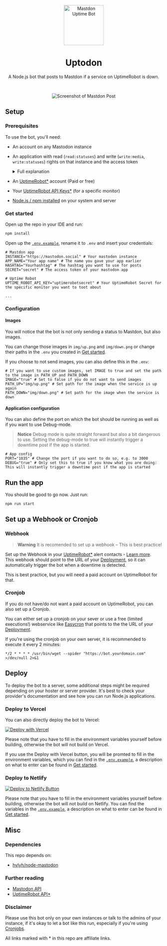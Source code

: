 <div align="center">
<img src="https://user-images.githubusercontent.com/4144601/220859980-3977252f-a091-485e-ab16-bea32bc66b58.svg" alt="Mastdon Uptime Bot" width="128">

# Uptodon

A Node.js bot that posts to Mastdon if a service on UptimeRobot is down.

<br/>

![Screenshot of Mastdon Post](https://user-images.githubusercontent.com/4144601/220864964-7afcef23-950a-4f06-a15e-2fe4d3c30989.png)
</div>

## Setup 
### Prerequisites
To use the bot, you'll need:
* An account on any Mastodon instance

* An application with read (`read:statuses`) and write (`write:media`, `write:statuses`) rights on that instance and the access token
  <details><summary>Full explanation</summary>
  Go to your Mastdon Instance. Then go to Preferences -> Development -> New application -> Enter your application name and apply the following settings:<br />
  <img width="450" alt="Rights" src="https://user-images.githubusercontent.com/4144601/220865942-2530cea0-2911-4ddd-998b-f0da0cae307a.png"></details>
  
* An [UptimeRobot*](https://uptimerobot.com/?rid=b61ec8a31b3087) account (Paid or free)
* Your [UptimeRobot API Keys*](https://uptimerobot.com/api/?rid=b61ec8a31b3087) (for a specific monitor)
* [Node.js / npm installed](https://docs.npmjs.com/downloading-and-installing-node-js-and-npm) on your system and server

### Get started 
Open up the repo in your IDE and run:
````bash
npm install
````

Open up the [`.env.example`](https://github.com/JokeNetwork/mastodon-uptime-bot/blob/main/.env.example), rename it to `.env` and insert your credentials:
````.env
# Mastdon app
INSTANCE="https://mastodon.social" # Your mastodon instance
APP_NAME="Your app name" # The name you gave your app earlier 
HASHTAG="Yourhashtag" # The hashtag you want to use for posts
SECRET="secret" # The access token of your mastodon app

# Uptime Robot
UPTIME_ROBOT_API_KEY="uptimerobotsecret" # Your UptimeRobot Secret for the specific monitor you want to toot about

...
````

### Configuration

#### Images 
You will notice that the bot is not only sending a status to Mastdon, but also images. 

You can change those images in `img/up.png` and `img/down.png` or change their paths in the `.env` you created in [Get started](#get-started). 

If you choose to not send images, you can also define this in the `.env`:
````.env
# If you want to use custom images, set IMAGE to true and set the path to the image in PATH_UP and PATH_DOWN
IMAGE="true" # Set to false if you do not want to send images
PATH_UP="img/up.png" # Set path for the image when the service is up again
PATH_DOWN="img/down.png" # Set path for the image when the service is down
````

#### Application configuration
You can also define the port on which the bot should be running as well as if you want to use Debug-mode.

> **Notice**
> Debug mode is quite straight forward but also a bit dangerous to use. Setting the debug-mode to true will instantly trigger a downtime post if the app is started.

````.env
# App config
PORT="1035" # Change the port if you want to do so, e.g. to 3000
DEBUG="true" # Only set this to true if you know what you are doing: This will instantly trigger a downtime post if the app is started
````

## Run the app
You should be good to go now. Just run:
````bash
npm run start 
````

## Set up a Webhook or Cronjob
### Webhook
> **Warning** 
> It is recomended to set up a webhook – This is best practice! 

Set up the Webhook in your [UptimeRobot*](https://uptimerobot.com/?rid=b61ec8a31b3087) alert contacts - [Learn more](https://blog.uptimerobot.com/web-hook-alert-contacts-new-feature/).
<br />This webhook should point to the URL of your [Deployment](#deploy), so it can automatically trigger the bot when a downtime is detected. 

This is best practice, but you will need a paid account on UptimeRobot for that. 

### Cronjob
If you do not have/do not want a paid account on UptimeRobot, you can also set up a Cronjob. 

You can either set up a cronjob on your sever or use a free (limited executions!) webservice like [Easycron](https://www.easycron.com) that points to the the URL of your [Deployment](#deploy).

If you're using the cronjob on your own server, it is recommended to execute it every 2 minutes:
````crontab
*/2 * * * * /usr/bin/wget --spider "https://bot.yourdomain.com" >/dev/null 2>&1
````

## Deploy
To deploy the bot to a server, some additional steps might be required depending on your hoster or server provider.
It's best to check your provider's documentation and see how you can run Node.js applications. 

### Deploy to Vercel
You can also directly deploy the bot to Vercel:

[![Deploy with Vercel](https://vercel.com/button)](https://vercel.com/new/clone?repository-url=https%3A%2F%2Fgithub.com%2FJokeNetwork%2Fmastodon-uptime-bot&env=INSTANCE,APP_NAME,HASHTAG,SECRET,UPTIME_ROBOT_API_KEY,IMAGE,PATH_UP,PATH_DOWN,PORT,DEBUG&envDescription=API%20Keys%20and%20variables%20needed%20to%20deploy%20the%20bot.&envLink=https%3A%2F%2Fgithub.com%2FJokeNetwork%2Fmastodon-uptime-bot%2FREADME.md%23get-started&redirect-url=https%3A%2F%2Fgithub.com%2FJokeNetwork%2Fmastodon-uptime-bot)

Please note that you have to fill in the environment variables yourself before building, otherwise the bot will not build on Vercel. 

If you use the Deploy with Vercel button, you will be promted to fill in the environment variables, which you can find in the [`.env.example`](https://github.com/JokeNetwork/mastodon-uptime-bot/blob/main/.env.example), a description on what to enter can be found in [Get started](#get-started).

### Deploy to Netlify

[![Deploy to Netlify Button](https://www.netlify.com/img/deploy/button.svg)](https://app.netlify.com/start/deploy?repository=https://github.com/jokenetwork/mastodon-uptime-bot)

Please note that you have to fill in the environment variables yourself before building, otherwise the bot will not build on Netlify. 
You can find the variables in the [`.env.example`](https://github.com/JokeNetwork/mastodon-uptime-bot/blob/main/.env.example), a description on what to enter can be found in [Get started](#get-started).

## Misc
### Dependencies
This repo depends on:
* [hylyh/node-mastodon](https://github.com/hylyh/node-mastodon)

### Further reading
* [Mastodon API](https://docs.joinmastodon.org/api/)
* [UptimeRobot API*](https://uptimerobot.com/api/?rid=b61ec8a31b3087)

### Disclaimer
Please use this bot only on your own instances or talk to the admins of your instance, if it's okay to let a bot like this run, especially if you're using [Cronjobs](#cronjob).

All links marked with * in this repo are affiliate links.
